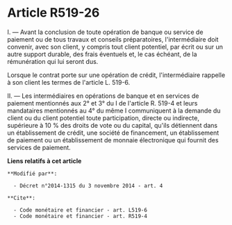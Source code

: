 # Article R519-26

I. ― Avant la conclusion de toute opération de banque ou service de paiement ou de tous travaux et conseils préparatoires,
l'intermédiaire doit convenir, avec son client, y compris tout client potentiel, par écrit ou sur un autre support durable,
des frais éventuels et, le cas échéant, de la rémunération qui lui seront dus. 

Lorsque le contrat porte sur une opération de crédit, l'intermédiaire rappelle à son client les termes de l'article L.
519-6. 

II. ― Les intermédiaires en opérations de banque et en services de paiement mentionnés aux 2° et 3° du I de l'article R.
519-4 et leurs mandataires mentionnés au 4° du même I communiquent à la demande du client ou du client potentiel toute
participation, directe ou indirecte, supérieure à 10 % des droits de vote ou du capital,         qu'ils détiennent dans un
établissement de crédit, une société de financement, un établissement de paiement ou un établissement de monnaie électronique
qui fournit des services de paiement.

**Liens relatifs à cet article**

	**Modifié par**:

	  - Décret n°2014-1315 du 3 novembre 2014 - art. 4

	**Cite**:

	  - Code monétaire et financier - art. L519-6
	  - Code monétaire et financier - art. R519-4
